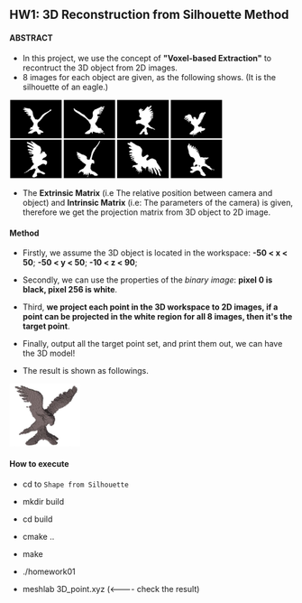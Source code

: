 ## HW1: 3D Reconstruction from Silhouette Method

#### ABSTRACT
- In this project, we use the concept of **"Voxel-based Extraction"** to recontruct the 3D object from 2D images.
- 8 images for each object are given, as the following shows. (It is the silhouette of an eagle.)

<img src="https://github.com/CP-TSAI/Computer-Vision/raw/master/cv_pic/eagle8.png" width="75%" height="75%"> 

- The **Extrinsic Matrix** (i.e The relative position between camera and object) and **Intrinsic Matrix** (i.e: The parameters of the camera) is given, therefore we get the projection matrix from 3D object to 2D image.


#### Method

- Firstly, we assume the 3D object is located in the workspace: 
**-50 < x < 50**; 
**-50 < y < 50**; 
**-10 < z < 90**;

- Secondly, we can use the properties of the *binary image*: **pixel 0 is black, pixel 256 is white**. 

- Third, **we project each point in the 3D workspace to 2D images, if a point can be projected in the white region for all 8 images, then it's the target point**. 

- Finally, output all the target point set, and print them out, we can have the 3D model!

- The result is shown as followings.
<img src="https://github.com/CP-TSAI/Computer-Vision/raw/master/cv_pic/recon.png" width="25%" height="25%"> 



#### How to execute

- cd to `Shape from Silhouette`

- mkdir build

- cd build

- cmake ..

- make

- ./homework01

- meshlab 3D_point.xyz (<---- check the result)


